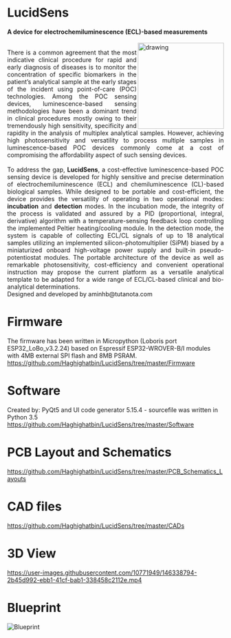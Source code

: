 # LucidSens
<b>A device for electrochemiluminescence (ECL)-based measurements</b><br /><br />
<img src="https://user-images.githubusercontent.com/10771949/146339903-41fa4661-19f6-4b2a-bfe7-875df86d562a.jpg" alt="drawing" align="right" width="200"/>
<p align='justify'>
  There is a common agreement that the most indicative clinical procedure for rapid and early diagnosis of diseases is to monitor the concentration of specific biomarkers in the patient’s analytical sample at the early stages of the incident using point-of-care (POC) technologies. Among the POC sensing devices, luminescence-based sensing methodologies have been a dominant trend in clinical procedures mostly owing to their tremendously high sensitivity, specificity and rapidity in the analysis of multiplex analytical samples. However, achieving high photosensitivity and versatility to process multiple samples in luminescence-based POC devices commonly come at a cost of compromising the affordability aspect of such sensing devices. <br /><br />To address the gap, <b>LucidSens</b>, a cost-effective luminescence-based POC sensing device is developed for highly sensitive and precise determination of electrochemiluminescence (ECL) and chemiluminescence (CL)-based biological samples. While designed to be portable and cost-efficient, the device provides the versatility of operating in two operational modes: <b>incubation</b> and <b>detection</b> modes. In the incubation mode, the integrity of the process is validated and assured by a PID (proportional, integral, derivative) algorithm with a temperature-sensing feedback loop controlling the implemented Peltier heating/cooling module. In the detection mode, the system is capable of collecting ECL/CL signals of up to 18 analytical samples utilizing an implemented silicon-photomultiplier (SiPM) biased by a miniaturized onboard high-voltage power supply and built-in pseudo-potentiostat modules. The portable architecture of the device as well as remarkable photosensitivity, cost-efficiency and convenient operational instruction may propose the current platform as a versatile analytical template to be adapted for a wide range of ECL/CL-based clinical and bio-analytical determinations. <br />Designed and developed by aminhb@tutanota.com
</p>

# Firmware
The firmware has been written in Micropython (Loboris port ESP32_LoBo_v3.2.24) based on Espressif ESP32-WROVER-B/I modules with 4MB external SPI flash and 8MB PSRAM.<br />
https://github.com/Haghighatbin/LucidSens/tree/master/Firmware

# Software
Created by: PyQt5 and UI code generator 5.15.4 - sourcefile was written in Python 3.5<br />
https://github.com/Haghighatbin/LucidSens/tree/master/Software

# PCB Layout and Schematics
https://github.com/Haghighatbin/LucidSens/tree/master/PCB_Schematics_Layouts

# CAD files
https://github.com/Haghighatbin/LucidSens/tree/master/CADs

# 3D View
https://user-images.githubusercontent.com/10771949/146338794-2b45d992-ebb1-41cf-bab1-338458c2112e.mp4

# Blueprint 
![Blueprint](https://user-images.githubusercontent.com/10771949/145778049-273bda3b-fbe4-4f7a-9181-483e26bb7e1b.jpg)



